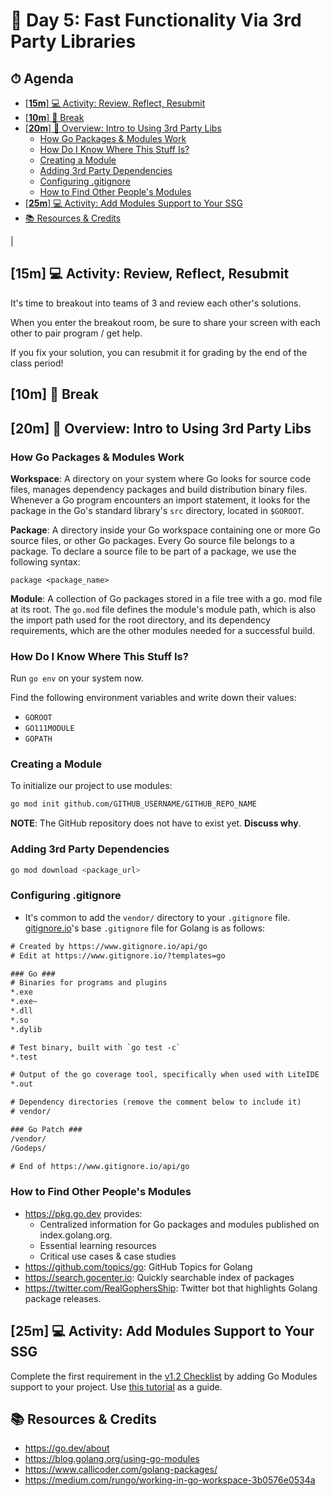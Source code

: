 # 📜 Day 5: Fast Functionality Via 3rd Party Libraries

<!-- omit in toc -->
## ⏱ Agenda

- [[**15m**] 💻 Activity: Review, Reflect, Resubmit](#15m--activity-review-reflect-resubmit)
- [[**10m**] 🌴 Break](#10m--break)
- [[**20m**] 📖 Overview: Intro to Using 3rd Party Libs](#20m--overview-intro-to-using-3rd-party-libs)
  - [How Go Packages & Modules Work](#how-go-packages--modules-work)
  - [How Do I Know Where This Stuff Is?](#how-do-i-know-where-this-stuff-is)
  - [Creating a Module](#creating-a-module)
  - [Adding 3rd Party Dependencies](#adding-3rd-party-dependencies)
  - [Configuring .gitignore](#configuring-gitignore)
  - [How to Find Other People's Modules](#how-to-find-other-peoples-modules)
- [[**25m**] 💻 Activity: Add Modules Support to Your SSG](#25m--activity-add-modules-support-to-your-ssg)
- [📚 Resources & Credits](#-resources--credits)


<!-- ## 🏆 Objectives

| Level         | Verbs                                                                                              |
| ------------- | -------------------------------------------------------------------------------------------------- |
| 6: Create     | design, formulate, build, invent, create, compose, generate, derive, modify, develop               |
| 5: Evaluate   | choose, support, relate, determine, defend, compare, contrast, justify, support, convince, select  |
| 4: Analyze    | classify, break down, categorize, analyze, diagram, illustrate, criticize, simplify, associate     |
| 3: Apply      | calculate, predict, apply, solve, illustrate, use, demonstrate, determine, model, perform, present |
| 2: Understand | describe, explain, paraphrase, restate, summarize, contrast, interpret, discuss                    |
| 1: Remember   | list, recite, outline, define, name, match, quote, recall, identify, label, recognize              | --> |

<!-- ## [**30m**] ☀️ Warm Up

Complete [Structs & While Loops](WarmUps.md#30m-️-warm-up-2-structs--while-loops) warmup. -->

## [**15m**] 💻 Activity: Review, Reflect, Resubmit

It's time to breakout into teams of 3 and review each other's solutions.

When you enter the breakout room, be sure to share your screen with each other to pair program / get help.

If you fix your solution, you can resubmit it for grading by the end of the class period!

## [**10m**] 🌴 Break

## [**20m**] 📖 Overview: Intro to Using 3rd Party Libs

### How Go Packages & Modules Work

**Workspace**: A directory on your system where Go looks for source code files, manages dependency packages and build distribution binary files. Whenever a Go program encounters an import statement, it looks for the package in the Go's standard library's `src` directory, located in `$GOROOT`.

**Package**: A directory inside your Go workspace containing one or more Go source files, or other Go packages. Every Go source file belongs to a package. To declare a source file to be part of a package, we use the following syntax:

```golang
package <package_name>
```

**Module**: A collection of Go packages stored in a file tree with a go. mod file at its root. The `go.mod` file defines the module's module path, which is also the import path used for the root directory, and its dependency requirements, which are the other modules needed for a successful build.

### How Do I Know Where This Stuff Is?

Run `go env` on your system now.

Find the following environment variables and write down their values:

-  `GOROOT`
-  `GO111MODULE`
-  `GOPATH`

### Creating a Module

 To initialize our project to use modules:

```bash
go mod init github.com/GITHUB_USERNAME/GITHUB_REPO_NAME
```

**NOTE**: The GitHub repository does not have to exist yet. **Discuss why**.

### Adding 3rd Party Dependencies

```bash
go mod download <package_url>
```

### Configuring .gitignore

- It's common to add the `vendor/` directory to your `.gitignore` file. [gitignore.io](http://gitignore.io/api/go)'s base `.gitignore` file for Golang is as follows:

```txt
# Created by https://www.gitignore.io/api/go
# Edit at https://www.gitignore.io/?templates=go

### Go ###
# Binaries for programs and plugins
*.exe
*.exe~
*.dll
*.so
*.dylib

# Test binary, built with `go test -c`
*.test

# Output of the go coverage tool, specifically when used with LiteIDE
*.out

# Dependency directories (remove the comment below to include it)
# vendor/

### Go Patch ###
/vendor/
/Godeps/

# End of https://www.gitignore.io/api/go
```

### How to Find Other People's Modules

- https://pkg.go.dev provides:
  - Centralized information for Go packages and modules published on index.golang.org.
  - Essential learning resources
  - Critical use cases & case studies
- https://github.com/topics/go: GitHub Topics for Golang
- https://search.gocenter.io: Quickly searchable index of packages
- https://twitter.com/RealGophersShip: Twitter bot that highlights Golang package releases.

## [**25m**] 💻 Activity: Add Modules Support to Your SSG

Complete the first requirement in the [v1.2 Checklist](https://github.com/Tech-at-DU/makesite#v12) by adding Go Modules support to your project. Use [this tutorial](https://tutorialedge.net/golang/go-modules-tutorial/) as a guide.

## 📚 Resources & Credits

- https://go.dev/about
- https://blog.golang.org/using-go-modules
- https://www.callicoder.com/golang-packages/
- https://medium.com/rungo/working-in-go-workspace-3b0576e0534a
